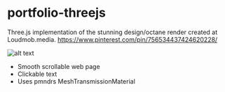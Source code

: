 # portfolio-threejs
Three.js implementation of the stunning design/octane render created at Loudmob.media. 
https://www.pinterest.com/pin/756534437424620228/


![alt text](https://i.imgur.com/H84owBb.png)

- Smooth scrollable web page
- Clickable text
- Uses pmndrs MeshTransmissionMaterial 